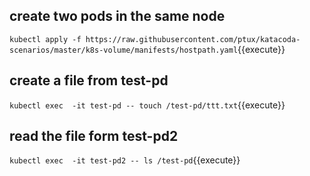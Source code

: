 
## create two pods in the same node

`kubectl apply -f https://raw.githubusercontent.com/ptux/katacoda-scenarios/master/k8s-volume/manifests/hostpath.yaml`{{execute}}

## create a file from test-pd

`kubectl exec  -it test-pd -- touch /test-pd/ttt.txt`{{execute}}

## read the file form test-pd2

`kubectl exec  -it test-pd2 -- ls /test-pd`{{execute}}